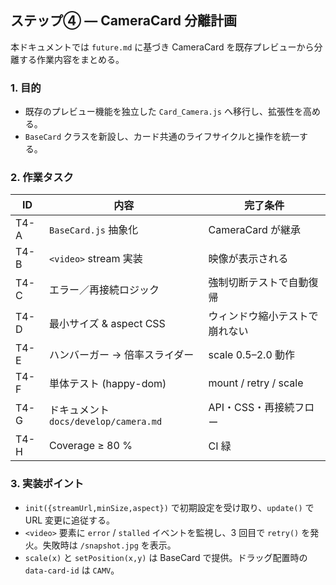 ## ステップ④ ― CameraCard 分離計画

本ドキュメントでは `future.md` に基づき CameraCard を既存プレビューから分離する作業内容をまとめる。

### 1. 目的
- 既存のプレビュー機能を独立した `Card_Camera.js` へ移行し、拡張性を高める。
- `BaseCard` クラスを新設し、カード共通のライフサイクルと操作を統一する。

### 2. 作業タスク
| ID | 内容 | 完了条件 |
|----|------|---------|
|T4-A|`BaseCard.js` 抽象化|CameraCard が継承|
|T4-B|`<video>` stream 実装|映像が表示される|
|T4-C|エラー／再接続ロジック|強制切断テストで自動復帰|
|T4-D|最小サイズ & aspect CSS|ウィンドウ縮小テストで崩れない|
|T4-E|ハンバーガー → 倍率スライダー|scale 0.5–2.0 動作|
|T4-F|単体テスト (happy-dom)|mount / retry / scale|
|T4-G|ドキュメント `docs/develop/camera.md`|API・CSS・再接続フロー|
|T4-H|Coverage ≥ 80 %|CI 緑|

### 3. 実装ポイント
- `init({streamUrl,minSize,aspect})` で初期設定を受け取り、`update()` で URL 変更に追従する。
- `<video>` 要素に `error` / `stalled` イベントを監視し、3 回目で `retry()` を発火。失敗時は `/snapshot.jpg` を表示。
- `scale(x)` と `setPosition(x,y)` は BaseCard で提供。ドラッグ配置時の `data-card-id` は `CAMV`。

